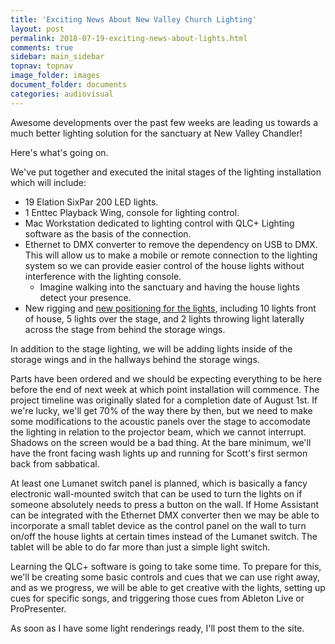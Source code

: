 ```yaml
---
title: 'Exciting News About New Valley Church Lighting'
layout: post
permalink: 2018-07-19-exciting-news-about-lights.html
comments: true
sidebar: main_sidebar
topnav: topnav
image_folder: images
document_folder: documents
categories: audiovisual
---
```


Awesome developments over the past few weeks are leading us towards a much better lighting solution for the sanctuary at New Valley Chandler!

Here's what's going on.

We've put together and executed the inital stages of the lighting installation which will include:

- 19 Elation SixPar 200 LED lights.
- 1 Enttec Playback Wing, console for lighting control.
- Mac Workstation dedicated to lighting control with QLC+ Lighting software as the basis of the connection.
- Ethernet to DMX converter to remove the dependency on USB to DMX.  This will allow us to make a mobile or remote connection to the lighting system so we can provide easier control of the house lights without interference with the lighting console.
    - Imagine walking into the sanctuary and having the house lights detect your presence.
- New rigging and [new positioning for the lights](lighting-design-and-layout.html), including 10 lights front of house, 5 lights over the stage, and 2 lights throwing light laterally across the stage from behind the storage wings.

In addition to the stage lighting, we will be adding lights inside of the storage wings and in the hallways behind the storage wings.

Parts have been ordered and we should be expecting everything to be here before the end of next week at which point installation will commence.  The project timeline was originally slated for a completion date of August 1st.  If we're lucky, we'll get 70% of the way there by then, but we need to make some modifications to the acoustic panels over the stage to accomodate the lighting in relation to the projector beam, which we cannot interrupt.  Shadows on the screen would be a bad thing.  At the bare minimum, we'll have the front facing wash lights up and running for Scott's first sermon back from sabbatical.

At least one Lumanet switch panel is planned, which is basically a fancy electronic wall-mounted switch that can be used to turn the lights on if someone absolutely needs to press a button on the wall.  If Home Assistant can be integrated with the Ethernet DMX converter then we may be able to incorporate a small tablet device as the control panel on the wall to turn on/off the house lights at certain times instead of the Lumanet switch.  The tablet will be able to do far more than just a simple light switch.

Learning the QLC+ software is going to take some time.  To prepare for this, we'll be creating some basic controls and cues that we can use right away, and as we progress, we will be able to get creative with the lights, setting up cues for specific songs, and triggering those cues from Ableton Live or ProPresenter.

As soon as I have some light renderings ready, I'll post them to the site.